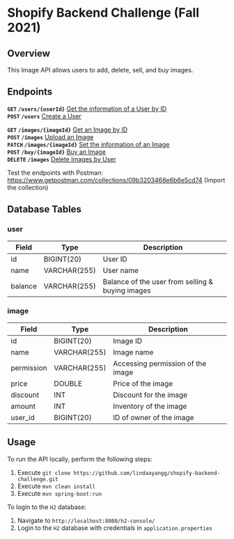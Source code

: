 # Shopify Backend Challenge (Fall 2021)

## Overview
This Image API allows users to add, delete, sell, and buy images.

## Endpoints

**`GET` `/users/{userId}`** [Get the information of a User by ID](GET_USER.md) \
**`POST` `/users`** [Create a User](CREATE_USER.md)

**`GET` `/images/{imageId}`** [Get an Image by ID](GET_IMAGE.md)\
**`POST` `/images`** [Upload an Image](UPLOAD_IMAGE.md)\
**`PATCH` `/images/{imageId}`** [Set the information of an Image](SET_IMAGE_INFO.md)\
**`POST` `/buy/{imageId}`** [Buy an Image](BUY_IMAGE.md)\
**`DELETE` `/images`** [Delete Images by User](DELETE_USER_IMAGES.md)

Test the endpoints with Postman: https://www.getpostman.com/collections/09b3203468e6b6e5cd74 (Import the collection)

## Database Tables

### user

| Field      | Type         | Description                                      |
|------------|--------------|--------------------------------------------------|
| id         | BIGINT(20)   | User ID                                          |
| name       | VARCHAR(255) | User name                                        |
| balance    | VARCHAR(255) | Balance of the user from selling & buying images |

### image

| Field      | Type         | Description                                      |
|------------|--------------|--------------------------------------------------|
| id         | BIGINT(20)   | Image ID                                         |
| name       | VARCHAR(255) | Image name                                       |
| permission | VARCHAR(255) | Accessing permission of the image                |
| price      | DOUBLE       | Price of the image                               |
| discount   | INT          | Discount for the image                           |
| amount     | INT          | Inventory of the image                           |
| user_id    | BIGINT(20)   | ID of owner of the image                         |

## Usage
To run the API locally, perform the following steps:
1. Execute `git clone https://github.com/lindaayangg/shopify-backend-challenge.git`
2. Execute `mvn clean install`
3. Execute `mvn spring-boot:run`

To login to the `H2` database:
1. Navigate to `http://localhost:8080/h2-console/` 
2. Login to the `H2` database with credentials in `application.properties`

